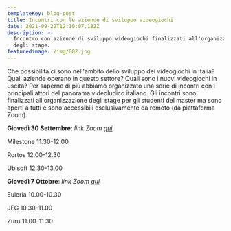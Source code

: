 ```yaml
---
templateKey: blog-post
title: Incontri con le aziende di sviluppo videogiochi
date: 2021-09-22T12:10:07.182Z
description: >-
  Incontro con aziende di sviluppo videogiochi finalizzati all'organizzazione
  degli stage.
featuredimage: /img/002.jpg
---
```

Che possibilità ci sono nell'ambito dello sviluppo dei videogiochi in Italia? Quali aziende operano in questo settore? Quali sono i nuovi videogiochi in uscita? Per saperne di più abbiamo organizzato una serie di incontri con i principali attori del panorama videoludico italiano. Gli incontri sono finalizzati all'organizzazione degli stage per gli studenti del master ma sono aperti a tutti e sono accessibili esclusivamente da remoto (da piattaforma Zoom).



**Giovedì 30 Settembre**: _link Zoom_ [_qui_](https://univr.zoom.us/j/87964923977?pwd=aTRhYXlwaC9qMjdKVVFCUFJBM3YvQT09)



Milestone 11.30-12.00



Rortos 12.00-12.30



Ubisoft 12.30-13.00









**Giovedì 7 Ottobre**: _link Zoom_ [_qui_](https://univr.zoom.us/j/86064653933?pwd=MTZpbXB1Nk1Rc3Q5RzdqWlMvdHpBZz09)



Euleria 10.00-10.30



JFG 10.30-11.00



Zuru 11.00-11.30
